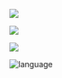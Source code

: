 ![](https://capsule-render.vercel.app/api?type=Waving&color=timeGradient&height=120&text=ByGalxy&fontSize=45 )

![](https://genshin-card.himiku.com/13/307458969.png )

![](https://github-readme-stats.vercel.app/api?username=17620133700&locale=cn&show_icons=true&include_all_commits=true&theme=transparent&hide_border=true )

![language](https://github-readme-stats.vercel.app/api/top-langs?username=17620133700&locale=cn&show_icons=true&theme=transparent&card_width=470&hide_border=true )
